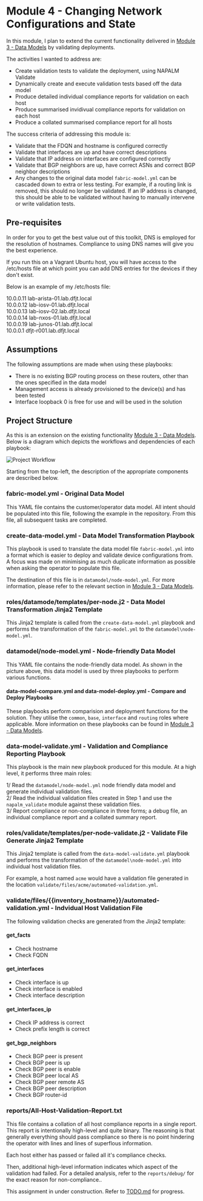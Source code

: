 # Module 4 - Changing Network Configurations and State #

In this module, I plan to extend the current functionality delivered in [Module 3 - Data Models](https://github.com/writememe/BlgNetAutoSol/tree/master/3_Data_Models) by validating deployments.

The activities I wanted to address are:  
 - Create validation tests to validate the deployment, using NAPALM Validate  
 - Dynamically create and execute validation tests based off the data model
 - Produce detailed individual compliance reports for validation on each host
 - Produce summarised invidivual compliance reports for validation on each host
 - Produce a collated summarised compliance report for all hosts 

The success criteria of addressing this module is:
 - Validate that the FDQN and hostname is configured correctly
 - Validate that interfaces are up and have correct descriptions
 - Validate that IP address on interfaces are configured correctly
 - Validate that BGP neighbors are up, have correct ASNs and correct BGP neighbor descriptions
 - Any changes to the original data model `fabric-model.yml` can be cascaded down to extra or less testing. For example, if a routing link is removed, this should no longer be validated. If an IP address is changed, this should be able to be validated without having to manually intervene or write validation tests.

## Pre-requisites

In order for you to get the best value out of this toolkit, DNS is employed for the resolution of hostnames. Compliance to using DNS names will give you the best experience.

If you run this on a Vagrant Ubuntu host, you will have access to the /etc/hosts file at which point you can add DNS entries for the devices if they don't exist.

Below is an example of my /etc/hosts file:

10.0.0.11 lab-arista-01.lab.dfjt.local  
10.0.0.12 lab-iosv-01.lab.dfjt.local  
10.0.0.13 lab-iosv-02.lab.dfjt.local  
10.0.0.14 lab-nxos-01.lab.dfjt.local  
10.0.0.19 lab-junos-01.lab.dfjt.local  
10.0.0.1 dfjt-r001.lab.dfjt.local  


## Assumptions


The following assumptions are made when using these playbooks:  
- There is no existing BGP routing process on these routers, other than the ones specified in the data model
- Management access is already provisioned to the device(s) and has been tested
- Interface loopback 0 is free for use and will be used in the solution

## Project Structure

As this is an extension on the existing functionality [Module 3 - Data Models](https://github.com/writememe/BlgNetAutoSol/tree/master/3_Data_Models). Below is a diagram which depicts the workflows and dependencies of each playbook:  

![Project Workflow](https://github.com/writememe/BlgNetAutoSol/blob/module-4-dev-4/4_Net_Configs_And_State/Module%204%20-%20Change%20Net%20Configs%20and%20State.png)

Starting from the top-left, the description of the appropriate components are described below.  

### fabric-model.yml - Original Data Model

This YAML file contains the customer/operator data model. All intent should be populated into this file, following the example in the repository. From this file, all subsequent tasks are completed.

### create-data-model.yml - Data Model Transformation Playbook

This playbook is used to translate the data model file `fabric-model.yml` into a format which is easier to deploy and validate device configurations from. A focus was made on minimising as much duplicate information as possible when asking the operator to populate this file.  

The destination of this file is in `datamodel/node-model.yml`. For more information, please refer to the relevant section in [Module 3 - Data Models](https://github.com/writememe/BlgNetAutoSol/tree/master/3_Data_Models).

### roles/datamode/templates/per-node.j2 - Data Model Transformation Jinja2 Template

This Jinja2 template is called from the `create-data-model.yml` playbook and performs the transformation of the `fabric-model.yml` to the `datamodel\node-model.yml`.  

### datamodel/node-model.yml - Node-friendly Data Model

This YAML file contains the node-friendly data model. As shown in the picture above, this data model is used by three playbooks to perform various functions.

#### data-model-compare.yml and data-model-deploy.yml - Compare and Deploy Playbooks

These playbooks perform comparision and deployment functions for the solution. They utilise the `common`, `base`, `interface` and `routing` roles where applicable. More information on these playbooks can be found in [Module 3 - Data Models](https://github.com/writememe/BlgNetAutoSol/tree/master/3_Data_Models).  

### data-model-validate.yml - Validation and Compliance Reporting Playbook

This playbook is the main new playbook produced for this module. At a high level, it performs three main roles:  

1/ Read the `datamodel/node-model.yml` node friendly data model and generate individual validation files.  
2/ Read the individual validation files created in Step 1 and use the `napalm_validate` module against these validation files.  
3/ Report compliance or non-compliance in three forms; a debug file, an individual compliance report and a collated summary report. 

### roles/validate/templates/per-node-validate.j2 - Validate File Generate Jinja2 Template

This Jinja2 template is called from the `data-model-validate.yml` playbook and performs the transformation of the  `datamodel\node-model.yml` into individual host validation files.

For example, a host named `acme` would have a validation file generated in the location `validate/files/acme/automated-validation.yml`.

### validate/files/{{inventory_hostname}}/automated-validation.yml - Indvidual Host Validation File

The following validation checks are generated from the Jinja2 template:  

#### get_facts

- Check hostname
- Check FQDN

#### get_interfaces

- Check interface is up
- Check interface is enabled
- Check interface description

#### get_interfaces_ip

- Check IP address is correct
- Check prefix length is correct

#### get_bgp_neighbors

- Check BGP peer is present
- Check BGP peer is up
- Check BGP peer is enable
- Check BGP peer local AS
- Check BGP peer remote AS
- Check BGP peer description
- Check BGP router-id

### reports/All-Host-Validation-Report.txt

This file contains a collation of all host compliance reports in a single report. This report is intentionally high-level and quite binary. The reasoning is that generally everything should pass compliance so there is no point hindering the operator with lines and lines of superflous information.

Each host either has passed or failed all it's compliance checks.

Then, additional high-level information indicates which aspect of the validation had failed. For a detailed analysis, refer to the `reports/debug/` for the exact reason for non-compliance..




This assignment in under construction. Refer to [TODO.md](https://github.com/writememe/BlgNetAutoSol/blob/master/4_Net_Configs_And_State/TODO.md) for progress.

